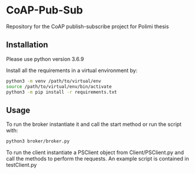 # CoAP-Pub-Sub
Repository for the CoAP publish-subscribe project for Polimi thesis

## Installation
Please use python version 3.6.9

Install all the requirements in a virtual environment by:

```bash
python3 -m venv /path/to/virtual/env 
source /path/to/virtual/env/bin/activate
python3 -m pip install -r requirements.txt
```

## Usage
To run the broker instantiate it and call the start method or run the script with:
```bash
python3 broker/broker.py
```
To run the client instantiate a PSClient object from Client/PSClient.py and call the methods to perform the requests.
An example script is contained in testClient.py 
